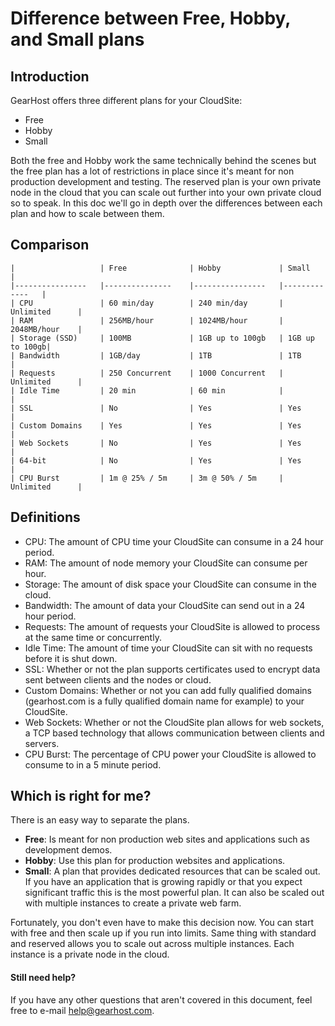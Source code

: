 Difference between Free, Hobby, and Small plans
==================

## Introduction
GearHost offers three different plans for your CloudSite:

- Free
- Hobby
- Small

Both the free and Hobby work the same technically behind the scenes but the free plan has a lot of restrictions in place since it's meant for non production development and testing. The reserved plan is your own private node in the cloud that you can scale out further into your own private cloud so to speak. In this doc we'll go in depth over the differences between each plan and how to scale between them.  

## Comparison

	|                	| Free          	| Hobby         	| Small    	 |
	|----------------	|---------------	|----------------	|-------------	 |
	| CPU            	| 60 min/day    	| 240 min/day    	| Unlimited   	 |
	| RAM            	| 256MB/hour    	| 1024MB/hour    	| 2048MB/hour 	 |
	| Storage (SSD)  	| 100MB           	| 1GB up to 100gb 	| 1GB up to 100gb|
	| Bandwidth      	| 1GB/day       	| 1TB           	| 1TB         	 |
	| Requests       	| 250 Concurrent  	| 1000 Concurrent 	| Unlimited   	 |
	| Idle Time      	| 20 min        	| 60 min         	|              	 |
	| SSL            	| No            	| Yes            	| Yes          	 |
	| Custom Domains 	| Yes           	| Yes            	| Yes          	 |
	| Web Sockets    	| No            	| Yes            	| Yes         	 |
	| 64-bit         	| No            	| Yes            	| Yes         	 |
	| CPU Burst      	| 1m @ 25% / 5m 	| 3m @ 50% / 5m  	| Unlimited   	 |

## Definitions
- CPU: The amount of CPU time your CloudSite can consume in a 24 hour period.
- RAM: The amount of node memory your CloudSite can consume per hour. 
- Storage: The amount of disk space your CloudSite can consume in the cloud. 
- Bandwidth: The amount of data your CloudSite can send out in a 24 hour period.
- Requests: The amount of requests your CloudSite is allowed to process at the same time or concurrently. 
- Idle Time: The amount of time your CloudSite can sit with no requests before it is shut down. 
- SSL: Whether or not the plan supports certificates used to encrypt data sent between clients and the nodes or cloud. 
- Custom Domains: Whether or not you can add fully qualified domains (gearhost.com is a fully qualified domain name for example) to your CloudSite. 
- Web Sockets: Whether or not the CloudSite plan allows for web sockets, a TCP based technology that allows communication between clients and servers. 
- CPU Burst: The percentage of CPU power your CloudSite is allowed to consume to in a 5 minute period. 

## Which is right for me?
There is an easy way to separate the plans. 

- **Free**: Is meant for non production web sites and applications such as development demos. 
- **Hobby**: Use this plan for production websites and applications. 
- **Small**: A plan that provides dedicated resources that can be scaled out. If you have an application that is growing rapidly or that you expect significant traffic this is the most powerful plan. It can also be scaled out with multiple instances to create a private web farm. 

Fortunately, you don't even have to make this decision now. You can start with free and then scale up if you run into limits. Same thing with standard and reserved allows you to scale out across multiple instances. Each instance is a private node in the cloud. 

#### Still need help?
If you have any other questions that aren't covered in this document, feel free to e-mail <help@gearhost.com>.